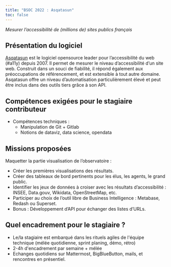 ```yaml
---
title: "BSOC 2022 : Asqatasun"
toc: false
---
```


*Mesurer l’accessibilité de (millions de) sites publics français*

## Présentation du logiciel

[Asqatasun](https://asqatasun.org/) est le logiciel opensource leader pour l’accessibilité du web (#a11y) depuis 2007. Il permet de mesurer le niveau d’accessibilité d’un site web. Construit dans un souci de fiabilité, il répond également aux préoccupations de référencement, et est extensible à tout autre domaine. Asqatasun offre un niveau d’automatisation particulièrement élevé et peut être inclus dans des outils tiers grâce à son API.

## Compétences exigées pour le stagiaire contributeur

- Compétences techniques :
  - Manipulation de Git + Gitlab
  - Notions de dataviz, data science, opendata

## Missions proposées

Maquetter la partie visualisation de l’observatoire :

- Créer les premières visualisations des résultats.
- Créer des tableaux de bord pertinents pour les élus, les agents, le grand public.
- Identifier les jeux de données à croiser avec les résultats d’accessibilité : INSEE, Data.gouv, Wikidata, OpenStreetMap, etc.
- Participer au choix de l’outil libre de Business Intelligence : Metabase, Redash ou Superset.
- Bonus : Développement d’API pour échanger des listes d’URLs.

## Quel encadrement pour le stagiaire ?

- Le/la stagiaire est embarqué dans les rituels agiles de l'équipe technique (mélée quotidienne, sprint planing, démo, rétro)
- 2-4h d'encadrement par semaine + mélée
- Echanges quotidiens sur Mattermost, BigBlueButton, mails, et rencontres en présentiel.
